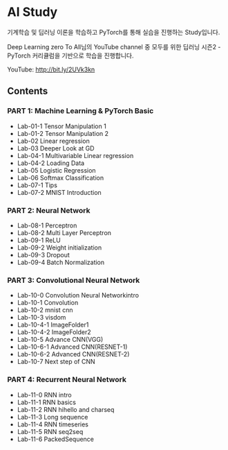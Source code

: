 # AI Study
기계학습 및 딥러닝 이론을 학습하고 PyTorch를 통해 실습을 진행하는 Study입니다.

Deep Learning zero To All님의 YouTube channel 중 모두를 위한 딥러닝 시즌2 - PyTorch 커리큘럼을 기반으로 학습을 진행합니다.

YouTube: http://bit.ly/2UVk3kn
## Contents

### PART 1: Machine Learning & PyTorch Basic
- Lab-01-1 Tensor Manipulation 1
- Lab-01-2 Tensor Manipulation 2
- Lab-02 Linear regression
- Lab-03 Deeper Look at GD
- Lab-04-1 Multivariable Linear regression
- Lab-04-2 Loading Data
- Lab-05 Logistic Regression
- Lab-06 Softmax Classification
- Lab-07-1 Tips
- Lab-07-2 MNIST Introduction

### PART 2: Neural Network
- Lab-08-1 Perceptron
- Lab-08-2 Multi Layer Perceptron
- Lab-09-1 ReLU
- Lab-09-2 Weight initialization
- Lab-09-3 Dropout
- Lab-09-4 Batch Normalization

### PART 3: Convolutional Neural Network
- Lab-10-0 Convolution Neural Networkintro
- Lab-10-1 Convolution
- Lab-10-2 mnist cnn
- Lab-10-3 visdom
- Lab-10-4-1 ImageFolder1
- Lab-10-4-2 ImageFolder2
- Lab-10-5 Advance CNN(VGG)
- Lab-10-6-1 Advanced CNN(RESNET-1)
- Lab-10-6-2 Advanced CNN(RESNET-2)
- Lab-10-7 Next step of CNN

### PART 4: Recurrent Neural Network
- Lab-11-0 RNN intro
- Lab-11-1 RNN basics
- Lab-11-2 RNN hihello and charseq
- Lab-11-3 Long sequence
- Lab-11-4 RNN timeseries
- Lab-11-5 RNN seq2seq
- Lab-11-6 PackedSequence
